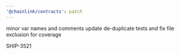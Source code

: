 ```yaml
---
'@chainlink/contracts': patch
---
```


minor var names and comments update
de-duplicate tests and fix file exclusion for coverage


SHIP-3521